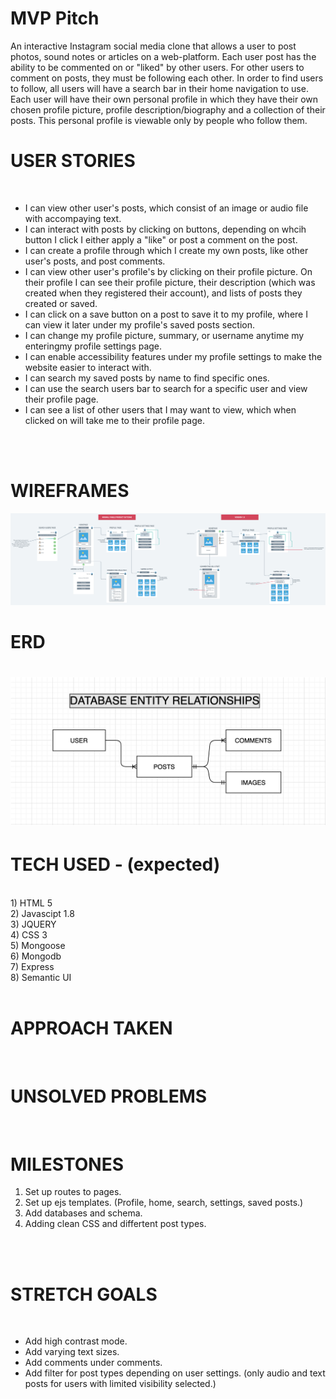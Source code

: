 <h1>MVP Pitch</h1>
An interactive Instagram social media clone that allows a user to post photos, sound notes or articles on a web-platform. Each user post has the ability to be commented on or "liked" by other users. For other users to comment on posts, they must be following each other. In order to find users to follow, all users will have a search bar in their home navigation to use. Each user will have their own personal profile in which they have their own chosen profile picture, profile description/biography and a collection of their posts. This personal profile is viewable only by people who follow them.

<h1>USER STORIES</h1>
<br>
<ul>
<li>I can view other user's posts, which consist of an image or audio file with accompaying text.</li>
<li>I can interact with posts by clicking on buttons, depending on whcih button I click I either apply a "like" or post a comment on the post. </li>
<li>I can create a profile through which I create my own posts, like other user's posts, and post comments.</li>
<li>I can view other user's profile's by clicking on their profile picture. On their profile I can see their profile picture, their description (which was created when they registered their account), and lists of posts they created or saved.</li>
<li>I can click on a save button on a post to save it to my profile, where I can view it later under my profile's saved posts section.</li>
<li>I can change my profile picture, summary, or username anytime my enteringmy profile settings page.</li>
<li>I can enable accessibility features under my profile settings to make the website easier to interact with.</li>
<li>I can search my saved posts by name to find specific ones.</li>
<li>I can use the search users bar to search for a specific user and view their profile page.</li>
<li>I can see a list of other users that I may want to view, which when clicked on will take me to their profile page.</li>
</ul>
<br><br>
<h1>WIREFRAMES</h1>
<img src="READMEassets/Wireframe2.png" alt="Website Wireframe">
<h1>ERD<h1>
<img src="READMEassets/ERDWireframe.png" alt="Website Wireframe">
<h1>TECH USED - (expected)</h1> 
<br>
1) HTML 5<br>
2) Javascipt 1.8 <br>
3) JQUERY <br>
4) CSS 3 <br>
5) Mongoose<br>
6) Mongodb<br>
7) Express<br>
8) Semantic UI<br>
<br>
<h1>APPROACH TAKEN</h1><br>
<h1>UNSOLVED PROBLEMS</h1><br>
<h1>MILESTONES</h1>
<ol>
<li>Set up routes to pages.</li>
<li>Set up ejs templates. (Profile, home, search, settings, saved posts.)</li>
<li>Add databases and schema.</li>
<li>Adding clean CSS and differtent post types.</li>
</ol>
<br><br>
<h1>STRETCH GOALS</h1><br>
<ul>
<li>Add high contrast mode.</li>
<li>Add varying text sizes.</li>
<li>Add comments under comments.</li>
<li>Add filter for post types depending on user settings. (only audio and text posts for users with limited visibility selected.)</li>
</ul>